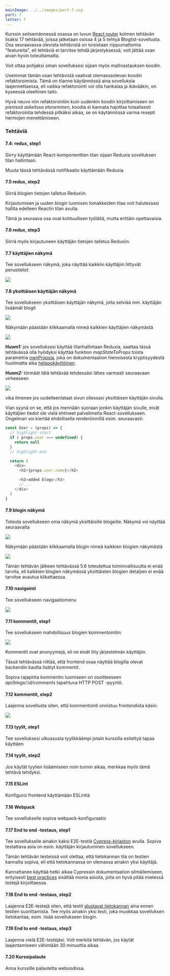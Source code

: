 ```yaml
---
mainImage: ../../images/part-7.svg
part: 7
letter: f
---
```


<div class="content">

Kurssin seitsemännessä osassa on luvun [React router](/osa7/react_router) kolmen tehtävän lisäksi 17 tehtävää, joissa jatketaan osissa 4 ja 5 tehtyä Bloglist-sovellusta.  Osa seuraavassa olevista tehtävistä on toisistaan riippumattomia "featureita", eli tehtäviä ei tarvitse tehdä järjestyksessä, voit jättää osan aivan hyvin toteuttamatta.

Voit ottaa pohjaksi oman sovelluksesi sijaan myös mallivastauksen koodin.

Useimmat tämän osan tehtävistä vaativat olemassaolevan koodin refaktoroimista. Tämä on tilanne käytännössä aina sovelluksia laajennettaessa, eli vaikka refaktorointi voi olla hankalaa ja ikävääkin, on kyseessä oleellinen taito.

Hyvä neuvo niin refaktorointiin kuin uudenkin koodin kirjoittamiseen on <i>pienissä askelissa eteneminen</i>, koodia ei kannata hajottaa totaalisesti refaktorointia tehdessä pitkäksi aikaa, se on käytännössä varma resepti hermojen menettämiseen.

</div>

<div class="tasks">

### Tehtäviä

#### 7.4: redux, step1

Siirry käyttämään React-komponenttien tilan sijaan Reduxia sovelluksen tilan hallintaan.

Muuta tässä tehtävässä notifikaatio käyttämään Reduxia.

#### 7.5 redux, step2

Siirrä blogien tietojen talletus Reduxiin.

Kirjautumisen ja uuden blogin luomisen lomakkeiden tilaa voit halutessasi hallita edelleen Reactin tilan avulla. 

Tämä ja seuraava osa ovat kohtuullisen työläitä, mutta erittäin opettavaisia.

#### 7.6 redux, step3

Siirrä myös kirjautuneen käyttäjän tietojen talletus Reduxiin.

#### 7.7 käyttäjien näkymä

Tee sovellukseen näkymä, joka näyttää kaikkiin käyttäjiin liittyvät perustietot:

![](../images/7/41.png)


#### 7.8 yksittäisen käyttäjän näkymä

Tee sovellukseen yksittäisen käyttäjän näkymä, jolta selviää mm. käyttäjän lisäämät blogit

![](../images/7/44.png)

Näkymään päästään klikkaamalla nimeä kaikkien käyttäjien näkymästä

![](../images/7/43.png)

<i>**Huom1:**</i> jos sovelluksesi käyttää tilanhallintaan Reduxia, saattaa tässä tehtävässä olla hyödyksi käyttää funktion _mapStateToProps_ toista parametria [ownPropsia](https://react-redux.js.org/api/connect#mapstatetoprops-state-ownprops-object), joka on dokumentaation hienoisesta kryptisyydestä huolimatta aika [helppokäyttöinen](https://stackoverflow.com/questions/41198842/what-is-the-use-of-the-ownprops-arg-in-mapstatetoprops-and-mapdispatchtoprops).

<i>**Huom2:**</i> törmäät tätä tehtävää tehdessäsi lähes varmasti seuraavaan virheeseen

![](../images/7/42a.png)

vika ilmenee jos uudelleenlataat sivun ollessasi yksittäisen käyttäjän sivulla. 

Vian syynä on se, että jos mennään suoraan jonkin käyttäjän sivulle, eivät käyttäjien tiedot ole vielä ehtineet palvelimelta React-sovellukseen. Ongelman voi kiertää ehdollisella renderöinnillä esim. seuraavasti:

```js
const User = (props) => {
  // highlight-start
  if ( props.user === undefined) { 
    return null
  }
  // highlight-end

  return (
    <div>
      <h2>{props.user.name}</h2>

      <h3>added blogs</h3>
      // ...
    </div>
  )
}
```

#### 7.9 blogin näkymä

Toteuta sovellukseen oma näkymä yksittäisille blogeille. Näkymä voi näyttää seuraavalta

![](../images/7/45.png)

Näkymään päästään klikkaamalla blogin nimeä kaikkien blogien näkymästä

![](../images/7/46.png)

Tämän tehtävän jälkeen tehtävässä 5.6 toteutettua toiminnallisuutta ei enää tarvita, eli kaikkien blogien näkymässä yksittäisten blogien detaljien ei enää tarvitse avautua klikattaessa.

#### 7.10 navigointi

Tee sovellukseen navigaatiomenu

![](../images/7/47.png)

#### 7.11 kommentit, step1

Tee sovellukseen mahdollisuus blogien kommentointiin:

![](../images/7/48.png)

Kommentit ovat anonyymejä, eli ne eivät liity järjestelmän käyttäjiin.

Tässä tehtävässä riittää, että frontend osaa näyttää blogilla olevat backendin kautta lisätyt kommentit.

Sopiva rajapinta kommentin luomiseen on osoitteeseen <i>api/blogs/:id/comments</i> tapahtuva HTTP POST -pyyntö.

#### 7.12 kommentit, step2

Laajenna sovellusta siten, että kommentointi onnistuu frontendista käsin:

![](../images/7/49.png)

#### 7.13 tyylit, step1

Tee sovelluksesi ulkoasusta tyylikkäämpi jotain kurssilla esiteltyä tapaa käyttäen

#### 7.14 tyylit, step2

Jos käytät tyylien lisäämiseen noin tunnin aikaa, merkkaa myös tämä tehtävä tehdyksi.

#### 7.15 ESLint

Konfiguroi frontend käyttämään ESLintiä

#### 7.16 Webpack

Tee sovellukselle sopiva webpack-konfiguraatio

#### 7.17 End to end -testaus, step1

Tee sovellukselle ainakin kaksi E2E-testiä [Cypress-kirjaston](/osa7/luokkakomponentit_e_2_e_testaus#sovelluksen-end-to-end-testaus) avulla. Sopiva testattava asia on esim. käyttäjän kirjautuminen sovellukseen.

Tämän tehtävän testeissä voit olettaa, että tietokannan tila on testien kannalta sopiva, eli että tietokannassa on olemassa ainakin yksi käyttäjä. 

Kannattanee käyttää hetki aikaa Cypressin dokumentaation silmäilemiseen, erityisesti 
[best practices](https://docs.cypress.io/guides/references/best-practices.html) sisältää monia asioita, joita on hyvä pitää mielessä testejä kirjoittaessa.

#### 7.18 End to end -testaus, step2

Laajenna E2E-testejä siten, että testit [alustavat tietokannan](/osa7/luokkakomponentit_e_2_e_testaus#tietokannan-tilan-kontrollointi) aina ennen testien suorittamista. Tee myös ainakin yksi testi, joka muokkaa sovelluksen tietokantaa, esim. lisää sovellukseen blogin.

#### 7.19 End to end -testaus, step3

Laajenna vielä E2E-testejäsi. Voit merkitä tehtävän, jos käytät laajentamiseen vähintään 30 minuuttia aikaa.

#### 7.20 Kurssipalaute

Anna kurssille palautetta weboodissa.

</div>
